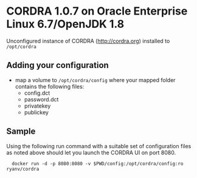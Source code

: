 # CORDRA 1.0.7 on Oracle Enterprise Linux 6.7/OpenJDK 1.8
Unconfigured instance of CORDRA (http://cordra.org) installed
to `/opt/cordra`

## Adding your configuration
- map a volume to `/opt/cordra/config` where your mapped folder
  contains the following files:
  - config.dct
  - password.dct
  - privatekey
  - publickey

## Sample
Using the following run command with a suitable set of configuration files
as noted above should let you launch the CORDRA UI on port 8080.

```
  docker run -d -p 8080:8080 -v $PWD/config:/opt/cordra/config:ro ryanv/cordra
```